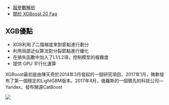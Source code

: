 
- [超參數解析](https://medium.com/@pahome.chen/xgboost%E5%85%A5%E9%96%80%E7%B6%93%E9%A9%97%E5%88%86%E4%BA%AB-e06931b835f5)
- [關於 XGBoost 20 Faq](https://towardsdatascience.com/20-burning-xgboost-faqs-answered-to-use-the-library-like-a-pro-f8013b8df3e4)

## XGB優點
- XGB利用了二階梯度來對節點進行劃分
- 利用局部近似算法對分裂節點進行優化
- 在損失函數中加入了L1/L2項，控制模型的複雜度
- 提供 GPU 平行化運算



XGBoost最初是由陳天奇於2014年3月發起的一個研究項目。2017年1月，微軟發布了第一個穩定的LightGBM版本。2017年4月，俄羅斯的一個領先的科技公司—Yandex，發布開源CatBoost

![](https://i2.kknews.cc/SIG=ou3l2p/ctp-vzntr/152118737146919q6nn0o5n.jpg)